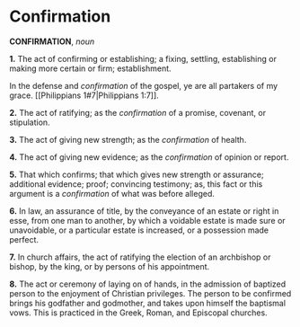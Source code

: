 # Confirmation

**CONFIRMATION**, _noun_

**1.** The act of confirming or establishing; a fixing, settling, establishing or making more certain or firm; establishment.

In the defense and _confirmation_ of the gospel, ye are all partakers of my grace. [[Philippians 1#7|Philippians 1:7]].

**2.** The act of ratifying; as the _confirmation_ of a promise, covenant, or stipulation.

**3.** The act of giving new strength; as the _confirmation_ of health.

**4.** The act of giving new evidence; as the _confirmation_ of opinion or report.

**5.** That which confirms; that which gives new strength or assurance; additional evidence; proof; convincing testimony; as, this fact or this argument is a _confirmation_ of what was before alleged.

**6.** In law, an assurance of title, by the conveyance of an estate or right in esse, from one man to another, by which a voidable estate is made sure or unavoidable, or a particular estate is increased, or a possession made perfect.

**7.** In church affairs, the act of ratifying the election of an archbishop or bishop, by the king, or by persons of his appointment.

**8.** The act or ceremony of laying on of hands, in the admission of baptized person to the enjoyment of Christian privileges. The person to be confirmed brings his godfather and godmother, and takes upon himself the baptismal vows. This is practiced in the Greek, Roman, and Episcopal churches.
